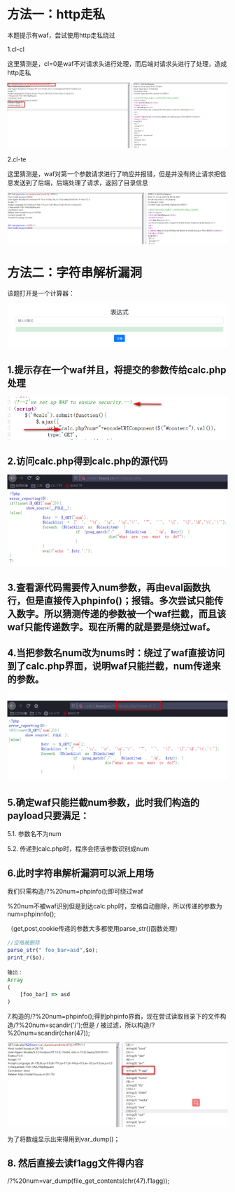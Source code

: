 # 方法一：http走私

本题提示有waf，尝试使用http走私绕过



1.cl-cl

这里猜测是，cl=0是waf不对请求头进行处理，而后端对请求头进行了处理，造成http走私

![](images/182D081363E441868818F955DA0F2A8Eclipboard.png)



2.cl-te

这里猜测是，waf对第一个参数请求进行了响应并报错，但是并没有终止请求把信息发送到了后端，后端处理了请求，返回了目录信息

![](images/09B468E01DAA4BEA9E5C7A19F2902652clipboard.png)



# 方法二：字符串解析漏洞

该题打开是一个计算器：

![](images/14F5989666774D8D9460805850429AC1clipboard.png)





## 1.提示存在一个waf并且，将提交的参数传给calc.php处理

![](images/0BCD9940A4474719904A9B8DF897BB62clipboard.png)



## 2.访问calc.php得到calc.php的源代码

![](images/98C086FF1A9D4F7DA8B0CBD03C2B408Cclipboard.png)

## 3.查看源代码需要传入num参数，再由eval函数执行，但是直接传入phpinfo()；报错。多次尝试只能传入数字。所以猜测传递的参数被一个waf拦截，而且该waf只能传递数字。现在所需的就是要是绕过waf。



## 4.当把参数名num改为nums时：绕过了waf直接访问到了calc.php界面，说明waf只能拦截，num传递来的参数。



![](images/E528273C284B420ABEDDDEC12966FC69clipboard.png)



## 5.确定waf只能拦截num参数，此时我们构造的payload只要满足：

5.1. 参数名不为num

5.2. 传递到calc.php时，程序会把该参数识别成num



## 6.此时字符串解析漏洞可以派上用场

我们只需构造/?%20num=phpinfo();即可绕过waf

%20num不被waf识别但是到达calc.php时，空格自动删除，所以传递的参数为num=phpinnfo();

（get,post,cookie传递的参数大多都使用parse_str()函数处理）

```javascript
//空格被删除
parse_str(" foo_bar=asd",$o);
print_r($o);

输出：
Array
(
    [foo_bar] => asd
)

```



7.构造的/?%20num=phpinfo();得到phpinfo界面，现在尝试读取目录下的文件构造/?%20num=scandir('/');但是 / 被过滤，所以构造/?%20num=scandir(char(47));



![](images/C459AF4222B84D3DB4A4993D88023E41clipboard.png)



为了将数组显示出来得用到var_dump()；



## 8. 然后直接去读f1agg文件得内容

/?%20num=var_dump(file_get_contents(chr(47).f1agg));





























